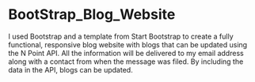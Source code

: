 # BootStrap_Blog_Website
I used Bootstrap and a template from Start Bootstrap to create a fully functional, responsive blog website with blogs that can be updated using the N Point API. All the information will be delivered to my email address along with a contact from when the message was filed. By including the data in the API, blogs can be updated.
